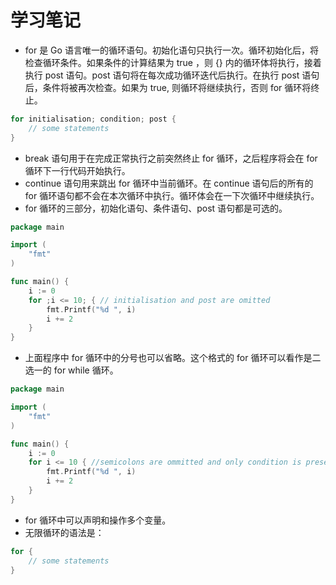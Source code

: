 # 学习笔记

* for 是 Go 语言唯一的循环语句。初始化语句只执行一次。循环初始化后，将检查循环条件。如果条件的计算结果为 true ，则 {} 内的循环体将执行，接着执行 post 语句。post 语句将在每次成功循环迭代后执行。在执行 post 语句后，条件将被再次检查。如果为 true, 则循环将继续执行，否则 for 循环将终止。
```go
for initialisation; condition; post {
	// some statements
}
```
* break 语句用于在完成正常执行之前突然终止 for 循环，之后程序将会在 for 循环下一行代码开始执行。
* continue 语句用来跳出 for 循环中当前循环。在 continue 语句后的所有的 for 循环语句都不会在本次循环中执行。循环体会在一下次循环中继续执行。
* for 循环的三部分，初始化语句、条件语句、post 语句都是可选的。
```go
package main

import (
	"fmt"
)

func main() {
	i := 0
	for ;i <= 10; { // initialisation and post are omitted
		fmt.Printf("%d ", i)
		i += 2
	}
}
```
* 上面程序中 for 循环中的分号也可以省略。这个格式的 for 循环可以看作是二选一的 for while 循环。
```go
package main

import (
	"fmt"
)

func main() {
	i := 0
	for i <= 10 { //semicolons are ommitted and only condition is present
		fmt.Printf("%d ", i)
		i += 2
	}
}
```
* for 循环中可以声明和操作多个变量。
* 无限循环的语法是：
```go
for {
	// some statements
}
```